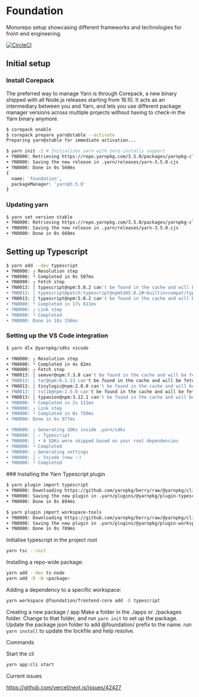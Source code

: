 # Foundation

Monorepo setup showcasing different frameworks and technologies for front-end engineering.

[![CircleCI](https://dl.circleci.com/status-badge/img/gh/BarneyPowell/foundation/tree/main.svg?style=svg)](https://dl.circleci.com/status-badge/redirect/gh/BarneyPowell/foundation/tree/main)

## Initial setup

### Install Corepack

The preferred way to manage Yarn is through Corepack, a new binary shipped with all Node.js releases starting from 16.10. It acts as an intermediary between you and Yarn, and lets you use different package manager versions across multiple projects without having to check-in the Yarn binary anymore.

```bash
$ corepack enable
$ corepack prepare yarn@stable --activate
Preparing yarn@stable for immediate activation...

$ yarn init -2 # Initializes yarn with zero-installs support
➤ YN0000: Retrieving https://repo.yarnpkg.com/3.5.0/packages/yarnpkg-cli/bin/yarn.js
➤ YN0000: Saving the new release in .yarn/releases/yarn-3.5.0.cjs
➤ YN0000: Done in 0s 560ms
{
  name: 'foundation',
  packageManager: 'yarn@3.5.0'
}
```

### Updating yarn

```bash
$ yarn set version stable
➤ YN0000: Retrieving https://repo.yarnpkg.com/3.5.0/packages/yarnpkg-cli/bin/yarn.js
➤ YN0000: Saving the new release in .yarn/releases/yarn-3.5.0.cjs
➤ YN0000: Done in 0s 668ms
```

## Setting up Typescript

``` bash
$ yarn add --dev typescript
➤ YN0000: ┌ Resolution step
➤ YN0000: └ Completed in 0s 507ms
➤ YN0000: ┌ Fetch step
➤ YN0013: │ typescript@npm:5.0.2 can't be found in the cache and will be fetched from the remote registry
➤ YN0013: │ typescript@patch:typescript@npm%3A5.0.2#~builtin<compat/typescript>::version=5.0.2&hash=85af82 can't be found in the cache and
➤ YN0013: │ typescript@npm:5.0.2 can't be found in the cache and will be fetched from the remote registry
➤ YN0000: └ Completed in 17s 611ms
➤ YN0000: ┌ Link step
➤ YN0000: └ Completed
➤ YN0000: Done in 18s 156ms
```

### Setting up the VS Code integration

```bash
$ yarn dlx @yarnpkg/sdks vscode

➤ YN0000: ┌ Resolution step
➤ YN0000: └ Completed in 4s 82ms
➤ YN0000: ┌ Fetch step
➤ YN0013: │ semver@npm:7.3.8 can't be found in the cache and will be fetched from the remote registry
➤ YN0013: │ tar@npm:6.1.13 can't be found in the cache and will be fetched from the remote registry
➤ YN0013: │ tinylogic@npm:2.0.0 can't be found in the cache and will be fetched from the remote registry
➤ YN0013: │ tslib@npm:2.5.0 can't be found in the cache and will be fetched from the remote registry
➤ YN0013: │ typanion@npm:3.12.1 can't be found in the cache and will be fetched from the remote registry
➤ YN0000: └ Completed in 2s 111ms
➤ YN0000: ┌ Link step
➤ YN0000: └ Completed in 0s 750ms
➤ YN0000: Done in 6s 977ms

➤ YN0000: ┌ Generating SDKs inside .yarn/sdks
➤ YN0000: │ ✓ Typescript
➤ YN0000: │ • 6 SDKs were skipped based on your root dependencies
➤ YN0000: └ Completed
➤ YN0000: ┌ Generating settings
➤ YN0000: │ ✓ Vscode (new ✨)
➤ YN0000: └ Completed
```

### Installing the Yarn Typescript plugin

```bash
$ yarn plugin import typescript
➤ YN0000: Downloading https://github.com/yarnpkg/berry/raw/@yarnpkg/cli/3.5.0/packages/plugin-typescript/bin/%40yarnpkg/plugin-typescript.js
➤ YN0000: Saving the new plugin in .yarn/plugins/@yarnpkg/plugin-typescript.cjs
➤ YN0000: Done in 0s 894ms
```

```bash
$ yarn plugin import workspace-tools
➤ YN0000: Downloading https://github.com/yarnpkg/berry/raw/@yarnpkg/cli/3.5.0/packages/plugin-workspace-tools/bin/%40yarnpkg/plugin-workspace-tools.js
➤ YN0000: Saving the new plugin in .yarn/plugins/@yarnpkg/plugin-workspace-tools.cjs
➤ YN0000: Done in 0s 789ms
```

Initialise typescript in the project root

```bash
yarn tsc --init
```

Installing a repo-wide package:

```bash
yarn add --dev ts-node 
yarn add -D -W <package>
```

Adding a dependency to a specific workspace:
```bash
yarn workspace @foundation/frontend-core add -D typescript
```

Creating a new package / app
Make a folder in the ./apps or ./packages folder.
Change to that folder, and run `yarn init` to set up the package.
Update the package json folder to add @foundation/ prefix to the name.
run `yarn install` to update the lockfile and help resolve.

Commands

Start the cli
```bash
yarn app:cli start
```




Current issues

https://github.com/vercel/next.js/issues/42427
